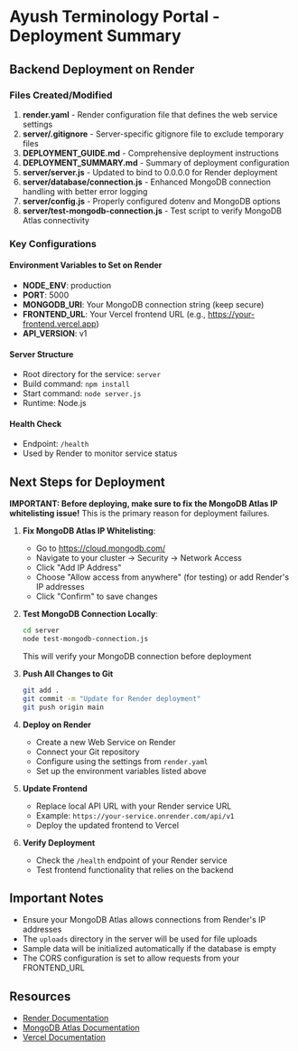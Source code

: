 # Ayush Terminology Portal - Deployment Summary

## Backend Deployment on Render

### Files Created/Modified
1. **render.yaml** - Render configuration file that defines the web service settings
2. **server/.gitignore** - Server-specific gitignore file to exclude temporary files
3. **DEPLOYMENT_GUIDE.md** - Comprehensive deployment instructions
4. **DEPLOYMENT_SUMMARY.md** - Summary of deployment configuration
5. **server/server.js** - Updated to bind to 0.0.0.0 for Render deployment
6. **server/database/connection.js** - Enhanced MongoDB connection handling with better error logging
7. **server/config.js** - Properly configured dotenv and MongoDB options
8. **server/test-mongodb-connection.js** - Test script to verify MongoDB Atlas connectivity

### Key Configurations

#### Environment Variables to Set on Render
- **NODE_ENV**: production
- **PORT**: 5000
- **MONGODB_URI**: Your MongoDB connection string (keep secure)
- **FRONTEND_URL**: Your Vercel frontend URL (e.g., https://your-frontend.vercel.app)
- **API_VERSION**: v1

#### Server Structure
- Root directory for the service: `server`
- Build command: `npm install`
- Start command: `node server.js`
- Runtime: Node.js

#### Health Check
- Endpoint: `/health`
- Used by Render to monitor service status

## Next Steps for Deployment

**IMPORTANT: Before deploying, make sure to fix the MongoDB Atlas IP whitelisting issue!** This is the primary reason for deployment failures.

1. **Fix MongoDB Atlas IP Whitelisting**:
   - Go to https://cloud.mongodb.com/
   - Navigate to your cluster -> Security -> Network Access
   - Click "Add IP Address"
   - Choose "Allow access from anywhere" (for testing) or add Render's IP addresses
   - Click "Confirm" to save changes

2. **Test MongoDB Connection Locally**:
   ```bash
   cd server
   node test-mongodb-connection.js
   ```
   This will verify your MongoDB connection before deployment

3. **Push All Changes to Git**
   ```bash
   git add .
   git commit -m "Update for Render deployment"
   git push origin main
   ```

4. **Deploy on Render**
   - Create a new Web Service on Render
   - Connect your Git repository
   - Configure using the settings from `render.yaml`
   - Set up the environment variables listed above

5. **Update Frontend**
   - Replace local API URL with your Render service URL
   - Example: `https://your-service.onrender.com/api/v1`
   - Deploy the updated frontend to Vercel

6. **Verify Deployment**
   - Check the `/health` endpoint of your Render service
   - Test frontend functionality that relies on the backend

## Important Notes
- Ensure your MongoDB Atlas allows connections from Render's IP addresses
- The `uploads` directory in the server will be used for file uploads
- Sample data will be initialized automatically if the database is empty
- The CORS configuration is set to allow requests from your FRONTEND_URL

## Resources
- [Render Documentation](https://render.com/docs)
- [MongoDB Atlas Documentation](https://docs.atlas.mongodb.com/)
- [Vercel Documentation](https://vercel.com/docs)